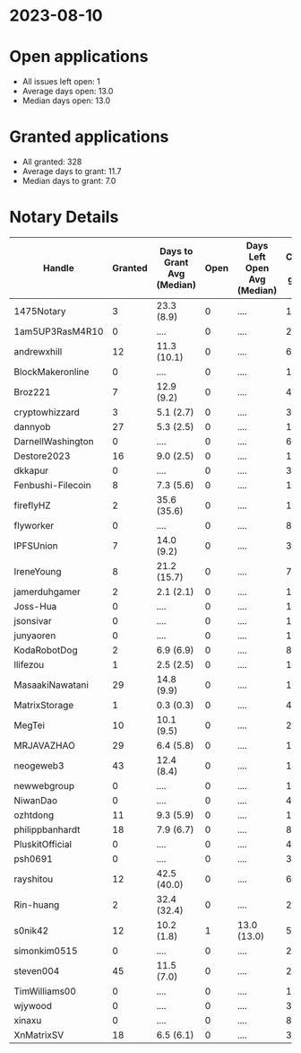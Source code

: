 2023-08-10
==========

# Open applications

- All issues left open: 1
- Average days open: 13.0
- Median days open: 13.0

# Granted applications

- All granted: 328
- Average days to grant: 11.7
- Median days to grant: 7.0

# Notary Details

| Handle            |   Granted | Days to Grant Avg (Median)   |   Open | Days Left Open Avg (Median)   |   Closed (no grant) |
|-------------------|-----------|------------------------------|--------|-------------------------------|---------------------|
| 1475Notary        |         3 | 23.3  (8.9)                  |      0 | ....                          |                  13 |
| 1am5UP3RasM4R10   |         0 | ....                         |      0 | ....                          |                   2 |
| andrewxhill       |        12 | 11.3  (10.1)                 |      0 | ....                          |                  69 |
| BlockMakeronline  |         0 | ....                         |      0 | ....                          |                   1 |
| Broz221           |         7 | 12.9  (9.2)                  |      0 | ....                          |                  41 |
| cryptowhizzard    |         3 | 5.1  (2.7)                   |      0 | ....                          |                  39 |
| dannyob           |        27 | 5.3  (2.5)                   |      0 | ....                          |                 136 |
| DarnellWashington |         0 | ....                         |      0 | ....                          |                   6 |
| Destore2023       |        16 | 9.0  (2.5)                   |      0 | ....                          |                 122 |
| dkkapur           |         0 | ....                         |      0 | ....                          |                   3 |
| Fenbushi-Filecoin |         8 | 7.3  (5.6)                   |      0 | ....                          |                 104 |
| fireflyHZ         |         2 | 35.6  (35.6)                 |      0 | ....                          |                  11 |
| flyworker         |         0 | ....                         |      0 | ....                          |                   8 |
| IPFSUnion         |         7 | 14.0  (9.2)                  |      0 | ....                          |                  33 |
| IreneYoung        |         8 | 21.2  (15.7)                 |      0 | ....                          |                  76 |
| jamerduhgamer     |         2 | 2.1  (2.1)                   |      0 | ....                          |                  10 |
| Joss-Hua          |         0 | ....                         |      0 | ....                          |                  11 |
| jsonsivar         |         0 | ....                         |      0 | ....                          |                  13 |
| junyaoren         |         0 | ....                         |      0 | ....                          |                   1 |
| KodaRobotDog      |         2 | 6.9  (6.9)                   |      0 | ....                          |                   8 |
| llifezou          |         1 | 2.5  (2.5)                   |      0 | ....                          |                   1 |
| MasaakiNawatani   |        29 | 14.8  (9.9)                  |      0 | ....                          |                 131 |
| MatrixStorage     |         1 | 0.3  (0.3)                   |      0 | ....                          |                   4 |
| MegTei            |        10 | 10.1  (9.5)                  |      0 | ....                          |                  29 |
| MRJAVAZHAO        |        29 | 6.4  (5.8)                   |      0 | ....                          |                 135 |
| neogeweb3         |        43 | 12.4  (8.4)                  |      0 | ....                          |                 145 |
| newwebgroup       |         0 | ....                         |      0 | ....                          |                  18 |
| NiwanDao          |         0 | ....                         |      0 | ....                          |                   4 |
| ozhtdong          |        11 | 9.3  (5.9)                   |      0 | ....                          |                 107 |
| philippbanhardt   |        18 | 7.9  (6.7)                   |      0 | ....                          |                  81 |
| PluskitOfficial   |         0 | ....                         |      0 | ....                          |                   4 |
| psh0691           |         0 | ....                         |      0 | ....                          |                   3 |
| rayshitou         |        12 | 42.5  (40.0)                 |      0 | ....                          |                  62 |
| Rin-huang         |         2 | 32.4  (32.4)                 |      0 | ....                          |                   2 |
| s0nik42           |        12 | 10.2  (1.8)                  |      1 | 13.0  (13.0)                  |                  51 |
| simonkim0515      |         0 | ....                         |      0 | ....                          |                   2 |
| steven004         |        45 | 11.5  (7.0)                  |      0 | ....                          |                 200 |
| TimWilliams00     |         0 | ....                         |      0 | ....                          |                  15 |
| wjywood           |         0 | ....                         |      0 | ....                          |                  39 |
| xinaxu            |         0 | ....                         |      0 | ....                          |                   8 |
| XnMatrixSV        |        18 | 6.5  (6.1)                   |      0 | ....                          |                  39 |